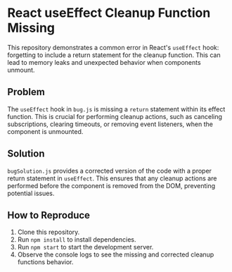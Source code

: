 # React useEffect Cleanup Function Missing

This repository demonstrates a common error in React's `useEffect` hook: forgetting to include a return statement for the cleanup function.  This can lead to memory leaks and unexpected behavior when components unmount.

## Problem

The `useEffect` hook in `bug.js` is missing a `return` statement within its effect function.  This is crucial for performing cleanup actions, such as canceling subscriptions, clearing timeouts, or removing event listeners, when the component is unmounted.

## Solution

`bugSolution.js` provides a corrected version of the code with a proper return statement in `useEffect`.  This ensures that any cleanup actions are performed before the component is removed from the DOM, preventing potential issues.

## How to Reproduce

1. Clone this repository.
2. Run `npm install` to install dependencies.
3. Run `npm start` to start the development server.
4. Observe the console logs to see the missing and corrected cleanup functions behavior.